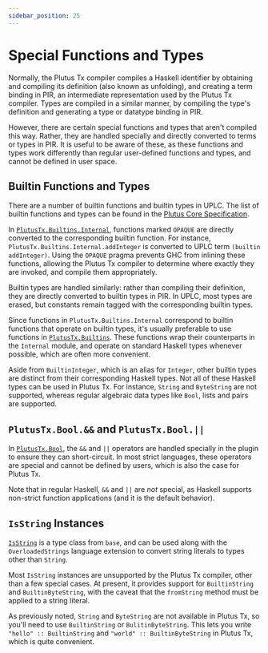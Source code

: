 ```yaml
---
sidebar_position: 25
---
```


# Special Functions and Types

Normally, the Plutus Tx compiler compiles a Haskell identifier by obtaining and compiling its definition (also known as unfolding), and creating a term binding in PIR, an intermediate representation used by the Plutus Tx compiler.
Types are compiled in a similar manner, by compiling the type's definition and generating a type or datatype binding in PIR.

However, there are certain special functions and types that aren't compiled this way.
Rather, they are handled specially and directly converted to terms or types in PIR.
It is useful to be aware of these, as these functions and types work differently than regular user-defined functions and types, and cannot be defined in user space.

## Builtin Functions and Types

There are a number of builtin functions and builtin types in UPLC.
The list of builtin functions and types can be found in the [Plutus Core Specification](https://plutus.cardano.intersectmbo.org/resources/plutus-core-spec.pdf).

In [`PlutusTx.Builtins.Internal`](https://plutus.cardano.intersectmbo.org/haddock/latest/plutus-tx/PlutusTx-Builtins-Internal.html), functions marked `OPAQUE` are directly converted to the corresponding builtin function.
For instance, `PlutusTx.Builtins.Internal.addInteger` is converted to UPLC term `(builtin addInteger)`.
Using the `OPAQUE` pragma prevents GHC from inlining these functions, allowing the Plutus Tx compiler to determine where exactly they are invoked, and compile them appropriately.

Builtin types are handled similarly: rather than compiling their definition, they are directly converted to builtin types in PIR.
In UPLC, most types are erased, but constants remain tagged with the corresponding builtin types.

Since functions in `PlutusTx.Builtins.Internal` correspond to builtin functions that operate on builtin types, it's usually preferable to use functions in [`PlutusTx.Builtins`](https://plutus.cardano.intersectmbo.org/haddock/latest/plutus-tx/PlutusTx-Builtins.html).
These functions wrap their counterparts in the `Internal` module, and operate on standard Haskell types whenever possible, which are often more convenient.

Aside from `BuiltinInteger`, which is an alias for `Integer`, other builtin types are distinct from their corresponding Haskell types.
Not all of these Haskell types can be used in Plutus Tx.
For instance, `String` and `ByteString` are not supported, whereas regular algebraic data types like `Bool`, lists and pairs are supported.

## `PlutusTx.Bool.&&` and `PlutusTx.Bool.||`

In [`PlutusTx.Bool`](https://plutus.cardano.intersectmbo.org/haddock/latest/plutus-tx/PlutusTx-Bool.html), the `&&` and `||` operators are handled specially in the plugin to ensure they can short-circuit.
In most strict languages, these operators are special and cannot be defined by users, which is also the case for Plutus Tx.

Note that in regular Haskell, `&&` and `||` are _not_ special, as Haskell supports non-strict function applications (and it is the default behavior).

## `IsString` Instances

[`IsString`](https://hackage.haskell.org/package/base/docs/Data-String.html#t:IsString) is a type class from `base`, and can be used along with the `OverloadedStrings` language extension to convert string literals to types other than `String`.

Most `IsString` instances are unsupported by the Plutus Tx compiler, other than a few special cases.
At present, it provides support for `BuiltinString` and `BuiltinByteString`, with the caveat that the `fromString` method must be applied to a string literal.

As previously noted, `String` and `ByteString` are not available in Plutus Tx, so you'll need to use `BuiltinString` or `BulitinByteString`.
This lets you write `"hello" :: BuiltinString` and `"world" :: BuiltinByteString` in Plutus Tx, which is quite convenient.
